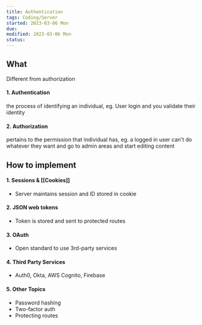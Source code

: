 ```yaml
---
title: Authentication
tags: Coding/Server   
started: 2023-03-06 Mon
due: 
modified: 2023-03-06 Mon
status: 
---
```

## What
Different from authorization
#### 1. Authentication 
the process of identifying an individual, eg. User login and you validate their identity
#### 2. Authorization
pertains to the permission that individual has, eg. a logged in user can't do whatever they want and go to admin areas and start editing content
## How to implement
#### 1. Sessions & [[Cookies]]
- Server maintains session and ID stored in cookie
#### 2. JSON web tokens
- Token is stored and sent to protected routes
#### 3. OAuth
- Open standard to use 3rd-party services
#### 4. Third Party Services
- Auth0, Okta, AWS Cognito, Firebase
#### 5. Other Topics
- Password hashing
- Two-factor auth
- Protecting routes


